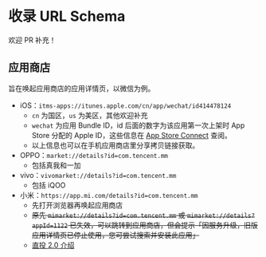 # 收录 URL Schema

欢迎 PR 补充！

## 应用商店

旨在唤起应用商店的应用详情页，以微信为例。

- iOS：`itms-apps://itunes.apple.com/cn/app/wechat/id414478124`
  - `cn` 为国区，`us` 为美区，其他欢迎补充
  - `wechat` 为应用 Bundle ID，id 后面的数字为该应用第一次上架时 App Store 分配的 Apple ID，这些信息在 [App Store Connect](https://appstoreconnect.apple.com) 查阅。
  - 以上信息也可以在手机应用商店里分享拷贝链接获取。
- OPPO：`market://details?id=com.tencent.mm`
  - 包括真我和一加
- vivo：`vivomarket://details?id=com.tencent.mm`
  - 包括 iQOO
- 小米：`https://app.mi.com/details?id=com.tencent.mm`
  - 先打开浏览器再唤起应用商店
  - ~~原先 `mimarket://details?id=com.tencent.mm` 或 `mimarket://details?appId=1122` 已失效，可以跳转到应用商店，但会提示「因服务升级，旧版应用详情页已停止使用，您可尝试搜索并安装此应用」~~
  - [直投 2.0 介绍](https://dev.mi.com/xiaomihyperos/documentation/detail?pId=1350)
